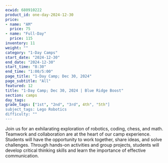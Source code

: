 ```yaml
---
ecwid: 680910222
product_id: one-day-2024-12-30
price:
- name: "AM"
  price: 75
- name: "Full-Day"
  price: 115
inventory: 11
weight: ""
category: "1-Day Camps"
start_date: "2024-12-30"
end_date: "2024-12-30"
start_time: "8:30"
end_time: "1:00/5:00"
page_title: "1-Day Camp; Dec 30, 2024"
page_subtitle: "All"
featured: 12
title: "1-Day Camp; Dec 30, 2024 | Blue Ridge Boost"
section: camps
day_tags: 
grade_tags: ["1st", "2nd", "3rd", 4th", "5th"]
subject_tags: Lego Robotics
difficulty: ""
---
```

Join us for an exhilarating exploration of robotics, coding, chess, and math. Teamwork and collaboration are at the heart of our camp experience. Students will have the opportunity to work together, share ideas, and solve challenges. Through hands-on activities and group projects, students will develop critical thinking skills and learn the importance of effective communication.
